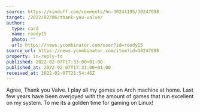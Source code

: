 ```yaml
---
source: https://kinduff.com/comments/hn-30244195/30247098
target: /2022/02/06/thank-you-valve/
author:
  type: card
  name: roody15
  photo: ""
  url: https://news.ycombinator.com/user?id=roody15
source_url: https://news.ycombinator.com/item?id=30247098
property: in-reply-to
published: 2022-02-07T17:33:00+01:00
published_at: 2022-02-07T17:33:00+01:00
received_at: 2022-02-07T21:54:46Z
---
```


Agree, Thank you Valve. I play all my games on Arch machine at home. Last few years have been overjoyed with the amount of games that run excellent on my system. To me its a golden time for gaming on Linux!